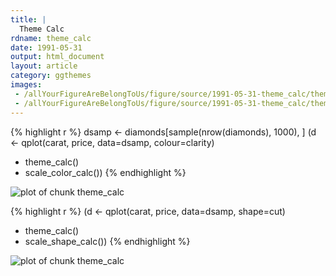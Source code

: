 ```yaml
---
title: |
  Theme Calc
rdname: theme_calc
date: 1991-05-31
output: html_document
layout: article
category: ggthemes
images:
 - /allYourFigureAreBelongToUs/figure/source/1991-05-31-theme_calc/theme_calc-1.png
 - /allYourFigureAreBelongToUs/figure/source/1991-05-31-theme_calc/theme_calc-2.png
---
```





{% highlight r %}
dsamp <- diamonds[sample(nrow(diamonds), 1000), ]
(d <- qplot(carat, price, data=dsamp, colour=clarity)
  + theme_calc()
  + scale_color_calc())
{% endhighlight %}

![plot of chunk theme_calc](/allYourFigureAreBelongToUs/figure/source/1991-05-31-theme_calc/theme_calc-1.png) 

{% highlight r %}
(d <- qplot(carat, price, data=dsamp, shape=cut)
 + theme_calc()
 + scale_shape_calc())
{% endhighlight %}

![plot of chunk theme_calc](/allYourFigureAreBelongToUs/figure/source/1991-05-31-theme_calc/theme_calc-2.png) 
